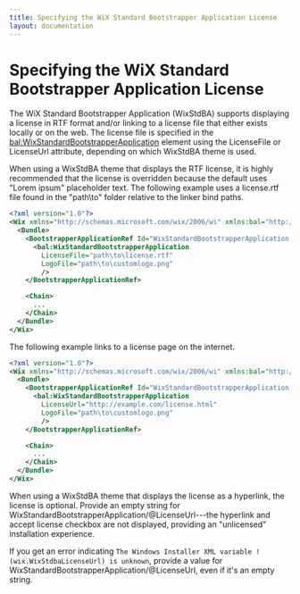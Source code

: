 ```yaml
---
title: Specifying the WiX Standard Bootstrapper Application License
layout: documentation
---
```


# Specifying the WiX Standard Bootstrapper Application License

The WiX Standard Bootstrapper Application (WixStdBA) supports displaying a license in RTF format and/or linking to a license file that either exists locally or on the web. The license file is specified in the <bal:WixStandardBootstrapperApplication> element using the LicenseFile or LicenseUrl attribute, depending on which WixStdBA theme is used.

When using a WixStdBA theme that displays the RTF license, it is highly recommended that the license is overridden because the default uses "Lorem ipsum" placeholder text. The following example uses a license.rtf file found in the "path\to" folder relative to the linker bind paths.

```xml
<?xml version="1.0"?>
<Wix xmlns="http://schemas.microsoft.com/wix/2006/wi" xmlns:bal="http://schemas.microsoft.com/wix/BalExtension">
  <Bundle>
    <BootstrapperApplicationRef Id="WixStandardBootstrapperApplication.RtfLicense">
      <bal:WixStandardBootstrapperApplication
        LicenseFile="path\to\license.rtf"
        LogoFile="path\to\customlogo.png"
        />
    </BootstrapperApplicationRef>

    <Chain>
      ...
    </Chain>
  </Bundle>
</Wix>
```

The following example links to a license page on the internet.

```xml
<?xml version="1.0"?>
<Wix xmlns="http://schemas.microsoft.com/wix/2006/wi" xmlns:bal="http://schemas.microsoft.com/wix/BalExtension">
  <Bundle>
    <BootstrapperApplicationRef Id="WixStandardBootstrapperApplication.HyperlinkLicense">
      <bal:WixStandardBootstrapperApplication
        LicenseUrl="http://example.com/license.html"
        LogoFile="path\to\customlogo.png"
        />
    </BootstrapperApplicationRef>

    <Chain>
      ...
    </Chain>
  </Bundle>
</Wix>
```

When using a WixStdBA theme that displays the license as a hyperlink, the license is optional. Provide an empty string for WixStandardBootstrapperApplication/@LicenseUrl---the hyperlink and accept license checkbox are not displayed, providing an "unlicensed" installation experience.

If you get an error indicating `The Windows Installer XML variable !(wix.WixStdbaLicenseUrl) is unknown`, provide a value for WixStandardBootstrapperApplication/@LicenseUrl, even if it's an empty string.
